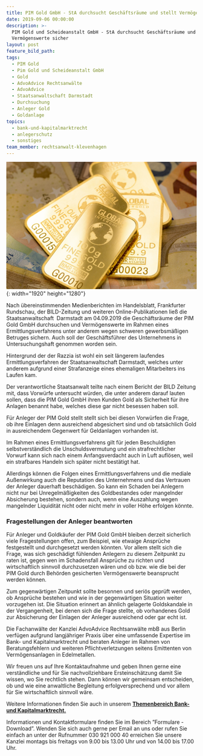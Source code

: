 ```yaml
---
title: PIM Gold GmbH - StA durchsucht Geschäftsräume und stellt Vermögenswerte sicher
date: 2019-09-06 00:00:00
description: >-
  PIM Gold und Scheideanstalt GmbH - StA durchsucht Geschäftsräume und stellt
  Vermögenswerte sicher
layout: post
feature_bild_path:
tags:
  - PIM Gold
  - Pim Gold und Scheideanstalt GmbH
  - Gold
  - AdvoAdvice Rechtsanwälte
  - AdvoAdvice
  - Staatsanwaltschaft Darmstadt
  - Durchsuchung
  - Anleger Gold
  - Goldanlage
topics:
  - bank-und-kapitalmarktrecht
  - anlegerschutz
  - sonstiges
team_member: rechtsanwalt-klevenhagen
---
```


![](/uploads/gold-bars-2467833-1920.jpg){: width="1920" height="1280"}

Nach &uuml;bereinstimmenden Medienberichten im Handelsblatt, Frankfurter Rundschau, der BILD-Zeitung und weiteren Online-Publikationen lie&szlig; die Staatsanwaltschaft&nbsp; Darmstadt am 04.09.2019 die Gesch&auml;ftsr&auml;ume der PIM Gold GmbH durchsuchen und Vermögenswerte im Rahmen eines Ermittlungsverfahrens unter anderem wegen schweren gewerbsm&auml;&szlig;igen Betruges sichern. Auch soll der Gesch&auml;ftsf&uuml;hrer des Unternehmens in Untersuchungshaft genommen worden sein.

Hintergrund der der Razzia ist wohl ein seit l&auml;ngerem laufendes Ermittlungsverfahren der Staatsanwaltschaft Darmstadt, welches unter anderem aufgrund einer Strafanzeige eines ehemaligen Mitarbeiters ins Laufen kam.

Der verantwortliche Staatsanwalt teilte nach einem Bericht der BILD Zeitung mit, dass Vorw&uuml;rfe untersucht w&uuml;rden, die unter anderem darauf lauten sollen, dass die PIM Gold GmbH ihren Kunden Gold als Sicherheit f&uuml;r ihre Anlagen benannt habe, welches diese gar nicht besessen haben soll.

F&uuml;r Anleger der PIM Gold stellt stellt sich bei diesen Vorw&uuml;rfen die Frage, ob ihre Einlagen denn ausreichend abgesichert sind und ob tats&auml;chlich Gold in ausreichendem Gegenwert f&uuml;r Geldanlagen vorhanden ist.

Im Rahmen eines Ermittlungsverfahrens gilt f&uuml;r jeden Beschuldigten selbstverst&auml;ndlich die Unschuldsvermutung und ein strafrechtlicher Vorwurf kann sich nach einem Anfangsverdacht auch in Luft auflösen, weil ein strafbares Handeln sich sp&auml;ter nicht best&auml;tigt hat.

Allerdings können die Folgen eines Ermittlungsverfahrens und die mediale Au&szlig;enwirkung auch die Reputation des Unternehmens und das Vertrauen der Anleger dauerhaft besch&auml;digen. So kann ein Schaden bei Anlegern nicht nur bei Unregelm&auml;&szlig;igkeiten des Goldbestandes oder mangelnder Absicherung bestehen, sondern auch, wenn eine Auszahlung wegen mangelnder Liquidit&auml;t nicht oder nicht mehr in voller Höhe erfolgen könnte.

### Fragestellungen der Anleger beantworten&nbsp;

F&uuml;r Anleger und Goldk&auml;ufer der PIM Gold GmbH bleiben derzeit sicherlich viele Fragestellungen offen, zum Beispiel, wie etwaige Anspr&uuml;che festgestellt und durchgesetzt werden könnten. Vor allem stellt sich die Frage, was sich gesch&auml;digt f&uuml;hlenden Anlegern zu diesem Zeitpunkt zu raten ist, gegen wen im Schadensfall Anspr&uuml;che zu richten und wirtschaftlich sinnvoll durchzusetzen w&auml;ren und ob bzw. wie die bei der PIM Gold durch Behörden gesicherten Vermögenswerte beansprucht werden können.

Zum gegenw&auml;rtigen Zeitpunkt sollte besonnen und seriös gepr&uuml;ft werden, ob Anspr&uuml;che bestehen und wie in der gegenw&auml;rtigen Situation weiter vorzugehen ist. Die Situation erinnert an &auml;hnlich gelagerte Goldskandale in der Vergangenheit, bei denen sich die Frage stellte, ob vorhandenes Gold zur Absicherung der Einlagen der Anleger ausreichend oder gar echt ist.

Die Fachanw&auml;lte der Kanzlei AdvoAdvice Rechtsanw&auml;lte mbB aus Berlin verf&uuml;gen aufgrund langj&auml;hriger Praxis &uuml;ber eine umfassende Expertise im Bank- und Kapitalmarktrecht und beraten Anleger im Rahmen von Beratungsfehlern und weiteren Pflichtverletzungen seitens Emittenten von Vermögensanlagen in Edelmetallen.

Wir freuen uns auf Ihre Kontaktaufnahme und geben Ihnen gerne eine verst&auml;ndliche und f&uuml;r Sie nachvollziehbare Ersteinsch&auml;tzung damit Sie wissen, wo Sie rechtlich stehen. Dann können wir gemeinsam entscheiden, ob und wie eine anwaltliche Begleitung erfolgversprechend und vor allem f&uuml;r Sie wirtschaftlich sinnvoll w&auml;re.

Weitere Informationen finden Sie auch in unserem&nbsp;[**Themenbereich Bank- und Kapitalmarktrecht.**](https://advoadvice.de/themen/bank-und-kapitalmarktrecht/)

Informationen und Kontaktformulare finden Sie im Bereich ”Formulare - Download”. Wenden Sie sich auch gerne per Email an uns oder rufen Sie einfach an unter der Rufnummer 030 921 000 40 erreichen Sie unsere Kanzlei montags bis freitags von 9.00 bis 13.00 Uhr und von 14.00 bis 17.00 Uhr.&nbsp;

&nbsp;
